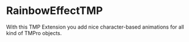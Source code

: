 # RainbowEffectTMP
With this TMP Extension you add nice character-based animations for all kind of TMPro objects. 
